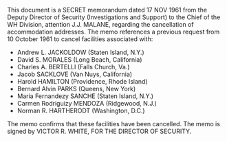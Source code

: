 This document is a SECRET memorandum dated 17 NOV 1961 from the Deputy Director of Security (Investigations and Support) to the Chief of the WH Division, attention J.J. MALANE, regarding the cancellation of accommodation addresses. The memo references a previous request from 10 October 1961 to cancel facilities associated with:

*   Andrew L. JACKOLDOW (Staten Island, N.Y.)
*   David S. MORALES (Long Beach, California)
*   Charles A. BERTELLI (Falls Church, Va.)
*   Jacob SACKLOVE (Van Nuys, California)
*   Harold HAMILTON (Providence, Rhode Island)
*   Bernard Alvin PARKS (Queens, New York)
*   Maria Fernandezy SANCHE (Staten Island, N.Y.)
*   Carmen Rodriguizy MENDOZA (Ridgewood, N.J.)
*   Norman R. HARTHERODT (Washington, D.C.)

The memo confirms that these facilities have been cancelled. The memo is signed by VICTOR R. WHITE, FOR THE DIRECTOR OF SECURITY.
